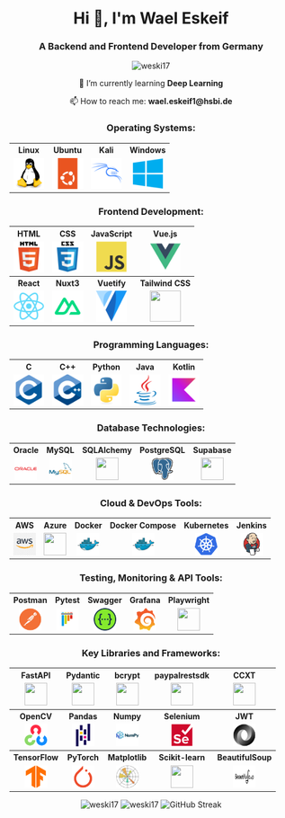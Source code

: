 <h1 align="center">Hi 👋, I'm Wael Eskeif</h1>
<h3 align="center">A Backend and Frontend Developer from Germany</h3>

<p align="center">
  <img src="https://komarev.com/ghpvc/?username=weski17&label=Profile%20views&color=0e75b6&style=flat" alt="weski17" />
</p>

<p align="center">🌱 I’m currently learning <strong>Deep Learning</strong></p>

<p align="center">📫 How to reach me: <strong>wael.eskeif1@hsbi.de</strong></p>

<h3 align="center">Operating Systems:</h3>
<table align="center">
  <tr>
    <th>Linux</th>
    <th>Ubuntu</th>
    <th>Kali</th>
    <th>Windows</th>
  </tr>
  <tr>
    <td align="center"><img src="https://github.com/devicons/devicon/blob/master/icons/linux/linux-original.svg" width="55" height="55"/></td>
    <td align="center"><img src="https://github.com/devicons/devicon/blob/master/icons/ubuntu/ubuntu-original.svg" width="55" height="55"/></td>
    <td align="center"><img src="https://github.com/canaleal/devicon/blob/new-icon-kali-linux/icons/kalilinux/kalilinux-original-wordmark.svg" width="55" height="55"/></td>
    <td align="center"><img src="https://raw.githubusercontent.com/devicons/devicon/master/icons/windows8/windows8-original.svg" width="55" height="55"/></td>
  </tr>
</table>

<h3 align="center">Frontend Development:</h3>
<table align="center">
  <tr>
    <th>HTML</th>
    <th>CSS</th>
    <th>JavaScript</th>
    <th>Vue.js</th>
  </tr>
  <tr>
    <td align="center">
      <img src="https://raw.githubusercontent.com/devicons/devicon/master/icons/html5/html5-original-wordmark.svg" width="55" height="55"/>
    </td>
    <td align="center">
      <img src="https://raw.githubusercontent.com/devicons/devicon/master/icons/css3/css3-original-wordmark.svg" width="55" height="55"/>
    </td>
    <td align="center">
      <img src="https://raw.githubusercontent.com/devicons/devicon/master/icons/javascript/javascript-original.svg" width="55" height="55"/>
    </td>
    <td align="center">
      <img src="https://raw.githubusercontent.com/devicons/devicon/master/icons/vuejs/vuejs-original.svg" width="55" height="55"/>
    </td>
  </tr>
  <tr>
    <th>React</th>
    <th>Nuxt3</th>
    <th>Vuetify</th>
    <th>Tailwind CSS</th>
  </tr>
  <tr>
    <td align="center">
      <img src="https://raw.githubusercontent.com/devicons/devicon/master/icons/react/react-original.svg" width="55" height="55"/>
    </td>
    <td align="center">
      <img src="icons/nuxt.svg" width="55" height="55"/>
    </td>
    <td align="center">
      <img src="icons/vuetify.png" width="55" height="55"/>
    </td>
    <td align="center">
      <img src="https://www.vectorlogo.zone/logos/tailwindcss/tailwindcss-icon.svg" width="55" height="55"/>
    </td>
  </tr>
</table>


<h3 align="center">Programming Languages:</h3>
<table align="center">
  <tr>
    <th>C</th>
    <th>C++</th>
    <th>Python</th>
    <th>Java</th>
    <th>Kotlin</th>
  </tr>
  <tr>
    <td align="center"><img src="https://raw.githubusercontent.com/devicons/devicon/master/icons/c/c-original.svg" width="55" height="55"/></td>
    <td align="center"><img src="https://raw.githubusercontent.com/devicons/devicon/master/icons/cplusplus/cplusplus-original.svg" width="55" height="55"/></td>
    <td align="center"><img src="https://raw.githubusercontent.com/devicons/devicon/master/icons/python/python-original.svg" width="55" height="55"/></td>
    <td align="center"><img src="https://raw.githubusercontent.com/devicons/devicon/master/icons/java/java-original.svg" width="55" height="55"/></td>
    <td align="center"><img src="https://raw.githubusercontent.com/devicons/devicon/master/icons/kotlin/kotlin-original.svg" width="55" height="55"/></td>
  </tr>
</table>

<h3 align="center">Database Technologies:</h3>
<table align="center">
  <tr>
    <th>Oracle</th>
    <th>MySQL</th>
    <th>SQLAlchemy</th>
    <th>PostgreSQL</th>
    <th>Supabase</th>
  </tr>
  <tr>
    <td align="center"><img src="https://raw.githubusercontent.com/devicons/devicon/master/icons/oracle/oracle-original.svg" width="40" height="40"/></td>
    <td align="center"><img src="https://raw.githubusercontent.com/devicons/devicon/master/icons/mysql/mysql-original-wordmark.svg" width="40" height="40"/></td>
    <td align="center"><img src="https://www.sqlalchemy.org/img/sqla_logo.png" width="40" height="40"/></td>
    <td align="center"><img src="https://raw.githubusercontent.com/devicons/devicon/master/icons/postgresql/postgresql-original.svg" width="40" height="40"/></td>
    <td align="center"><img src="https://www.vectorlogo.zone/logos/supabase/supabase-icon.svg" width="40" height="40"/></td>
  </tr>
</table>

<h3 align="center">Cloud & DevOps Tools:</h3>
<table align="center">
  <tr>
    <th>AWS</th>
    <th>Azure</th>
    <th>Docker</th>
    <th>Docker Compose</th>
    <th>Kubernetes</th>
    <th>Jenkins</th>
  </tr>
  <tr>
    <td align="center"><img src="icons\amazon-web-services.webp" width="40" height="40"/></td>
    <td align="center"><img src="https://cdn.jsdelivr.net/gh/devicons/devicon/icons/azure/azure-original.svg" width="40" height="40"/></td>
    <td align="center"><img src="https://raw.githubusercontent.com/devicons/devicon/master/icons/docker/docker-original.svg" width="40" height="40"/></td>
    <td align="center"><img src="https://raw.githubusercontent.com/devicons/devicon/master/icons/docker/docker-original.svg" width="40" height="40"/></td>
    <td align="center"><img src="https://raw.githubusercontent.com/devicons/devicon/master/icons/kubernetes/kubernetes-plain.svg" width="40" height="40"/></td>
    <td align="center"><img src="https://raw.githubusercontent.com/devicons/devicon/master/icons/jenkins/jenkins-original.svg" width="40" height="40"/></td>
  </tr>
</table>

<h3 align="center">Testing, Monitoring & API Tools:</h3>
<table align="center">
  <tr>
    <th>Postman</th>
    <th>Pytest</th>
    <th>Swagger</th>
    <th>Grafana</th>
    <th>Playwright</th>
  </tr>
  <tr>
    <td align="center"><img src="https://raw.githubusercontent.com/devicons/devicon/master/icons/postman/postman-original.svg" width="40" height="40"/></td>
    <td align="center"><img src="https://raw.githubusercontent.com/devicons/devicon/master/icons/pytest/pytest-original.svg" width="40" height="40"/></td>
    <td align="center"><img src="https://raw.githubusercontent.com/devicons/devicon/master/icons/swagger/swagger-original.svg" width="40" height="40"/></td>
    <td align="center"><img src="https://raw.githubusercontent.com/devicons/devicon/master/icons/grafana/grafana-original.svg" width="40" height="40"/></td>
    <td align="center"><img src="https://playwright.dev/img/playwright-logo.svg" width="40" height="40"/></td>
  </tr>
</table>

<h3 align="center">Key Libraries and Frameworks:</h3>
<table align="center">
  <tr>
    <th>FastAPI</th>
    <th>Pydantic</th>
    <th>bcrypt</th>
    <th>paypalrestsdk</th>
    <th>CCXT</th>
  </tr>
  <tr>
    <td align="center"><img src="https://fastapi.tiangolo.com/img/logo-margin/logo-teal.png" width="40" height="40"/></td>
    <td align="center"><img src="https://icons.iconarchive.com/icons/papirus-team/papirus-apps/512/python-icon.png" width="40" height="40"/></td>
    <td align="center"><img src="https://cdn-icons-png.flaticon.com/512/3064/3064197.png" width="40" height="40"/></td>
    <td align="center"><img src="https://www.paypalobjects.com/webstatic/icon/pp258.png" width="40" height="40"/></td>
    <td align="center"><img src="https://cdn-icons-png.flaticon.com/512/825/825540.png" width="40" height="40"/></td>
  </tr>
  <tr>
    <th>OpenCV</th>
    <th>Pandas</th>
    <th>Numpy</th>
    <th>Selenium</th>
    <th>JWT</th>
  </tr>
  <tr>
    <td align="center"><img src="https://github.com/devicons/devicon/blob/master/icons/opencv/opencv-original.svg" width="40" height="40"/></td>
    <td align="center"><img src="https://github.com/devicons/devicon/blob/master/icons/pandas/pandas-original.svg" width="40" height="40"/></td>
    <td align="center"><img src="https://github.com/devicons/devicon/blob/master/icons/numpy/numpy-original-wordmark.svg" width="40" height="40"/></td>
    <td align="center"><img src="https://github.com/devicons/devicon/blob/master/icons/selenium/selenium-original.svg" width="40" height="40"/></td>
    <td align="center"><img src="https://github.com/devicons/devicon/blob/master/icons/json/json-original.svg" width="40" height="40"/></td>
  </tr>
  <tr>
    <th>TensorFlow</th>
    <th>PyTorch</th>
    <th>Matplotlib</th>
    <th>Scikit-learn</th>
    <th>BeautifulSoup</th>
  </tr>
  <tr>
    <td align="center"><img src="https://raw.githubusercontent.com/devicons/devicon/master/icons/tensorflow/tensorflow-original.svg" width="40" height="40"/></td>
    <td align="center"><img src="https://raw.githubusercontent.com/devicons/devicon/master/icons/pytorch/pytorch-original.svg" width="40" height="40"/></td>
    <td align="center"><img src="icons\Matplotlib_icon.svg.png" width="40" height="40"/></td>
    <td align="center"><img src="https://upload.wikimedia.org/wikipedia/commons/0/05/Scikit_learn_logo_small.svg" width="40" height="40"/></td>
    <td align="center"><img src="icons\beautifulsoup.svg" width="40" height="40"/></td>
  </tr>
</table>

<div align="center">
  <img src="https://github-readme-stats.vercel.app/api/top-langs?username=weski17&show_icons=true&locale=en&layout=compact" alt="weski17" />
  <img src="https://github-readme-stats.vercel.app/api?username=weski17&show_icons=true&locale=en" alt="weski17" />
  <img src="https://github-readme-streak-stats.herokuapp.com/?user=weski17&theme=default" alt="GitHub Streak" />

</div>
